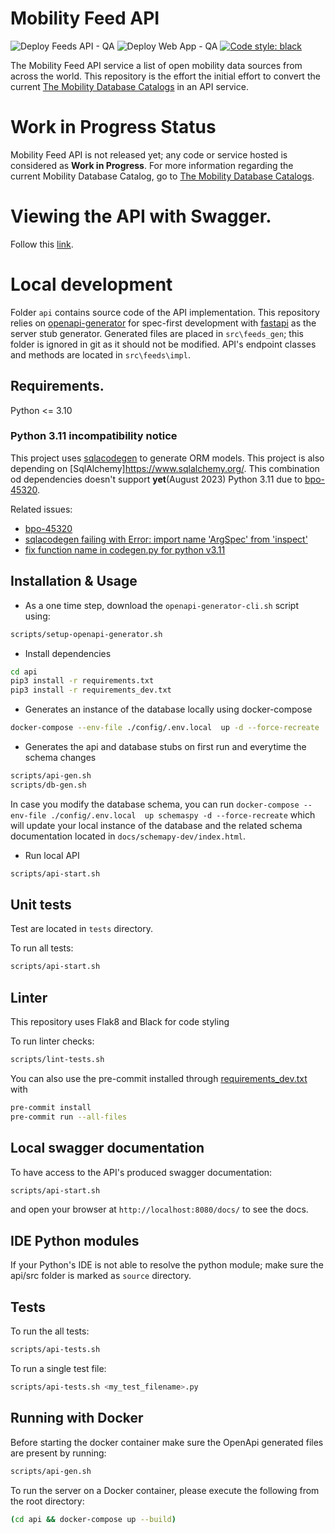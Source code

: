 # Mobility Feed API
![Deploy Feeds API - QA](https://github.com/MobilityData/mobility-feed-api/workflows/Deploy%20Feeds%20API%20-%20QA/badge.svg?branch=main)
![Deploy Web App - QA](https://github.com/MobilityData/mobility-feed-api/workflows/Web%20App%20-%20Build%20Deploy/badge.svg?branch=main)
[![Code style: black](https://img.shields.io/badge/code%20style-black-000000.svg)](https://github.com/psf/black)

The Mobility Feed API service a list of open mobility data sources from across the world. This repository is the effort the initial effort to convert the current [The Mobility Database Catalogs](https://github.com/MobilityData/mobility-database-catalogs) in an API service.

# Work in Progress Status

Mobility Feed API is not released yet; any code or service hosted is considered as **Work in Progress**. For more information regarding the current Mobility Database Catalog, go to [The Mobility Database Catalogs](https://github.com/MobilityData/mobility-database-catalogs).

# Viewing the API with Swagger. 

Follow this [link](https://mobilitydata.github.io/mobility-feed-api/SwaggerUI/index.html).

# Local development

Folder `api` contains source code of the API implementation. This repository relies on [openapi-generator](https://openapi-generator.tech/) for spec-first development with [fastapi](https://openapi-generator.tech/docs/generators/python-fastapi) as the server stub generator. Generated files are placed in `src\feeds_gen`; this folder is ignored in git as it should not be modified. API's endpoint classes and methods are located in `src\feeds\impl`.

## Requirements.

Python <= 3.10

### Python 3.11 incompatibility notice
This project uses [sqlacodegen](https://github.com/agronholm/sqlacodegen) to generate ORM models. This project is also depending on [SqlAlchemy]https://www.sqlalchemy.org/. This combination od dependencies doesn't support __yet__(August 2023) Python 3.11 due to [bpo-45320](https://github.com/python/cpython/issues/89483).

Related issues:
- [bpo-45320](https://github.com/python/cpython/issues/89483)
- [sqlacodegen failing with Error: import name 'ArgSpec' from 'inspect'](https://github.com/agronholm/sqlacodegen/issues/239)
- [fix function name in codegen.py for python v3.11](https://github.com/agronholm/sqlacodegen/issues/274)

## Installation & Usage

- As a one time step, download the `openapi-generator-cli.sh` script using:
```bash
scripts/setup-openapi-generator.sh
```
- Install dependencies
```bash
cd api
pip3 install -r requirements.txt
pip3 install -r requirements_dev.txt
```
- Generates an instance of the database locally using docker-compose
```bash
docker-compose --env-file ./config/.env.local  up -d --force-recreate
```
- Generates the api and database stubs on first run and everytime the schema changes
```bash
scripts/api-gen.sh
scripts/db-gen.sh
```
In case you modify the database schema, you can run 
`
docker-compose --env-file ./config/.env.local  up schemaspy -d --force-recreate
` which will update your local instance of the database and the related schema documentation located in `docs/schemapy-dev/index.html`.
- Run local API 
```bash
scripts/api-start.sh
```

## Unit tests
Test are located in `tests` directory.

To run all tests:
```bash
scripts/api-start.sh
```

## Linter
This repository uses Flak8 and Black for code styling

To run linter checks:

```bash
scripts/lint-tests.sh
```

You can also use the pre-commit installed through [requirements_dev.txt](api%2Frequirements_dev.txt) with
```bash
pre-commit install
pre-commit run --all-files
```


## Local swagger documentation

To have access to the API's produced swagger documentation:
```bash
scripts/api-start.sh
```
and open your browser at `http://localhost:8080/docs/` to see the docs.

## IDE Python modules

If your Python's IDE is not able to resolve the python module; make sure the api/src folder is marked as `source` directory. 

## Tests

To run the all tests:

```bash
scripts/api-tests.sh
```

To run a single test file:
```bash
scripts/api-tests.sh <my_test_filename>.py
```

## Running with Docker
Before starting the docker container make sure the OpenApi generated files are present by running:
```bash
scripts/api-gen.sh
```
To run the server on a Docker container, please execute the following from the root directory:

```bash
(cd api && docker-compose up --build)
```